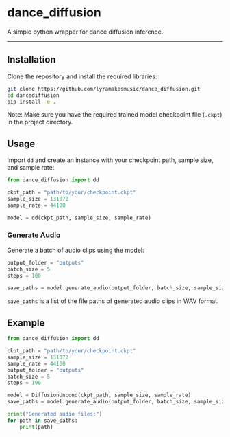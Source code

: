 # dance_diffusion

A simple python wrapper for dance diffusion inference.

---

## Installation

Clone the repository and install the required libraries:

```bash
git clone https://github.com/lyramakesmusic/dance_diffusion.git
cd dancediffusion
pip install -e .
```

Note: Make sure you have the required trained model checkpoint file (`.ckpt`) in the project directory.

## Usage

Import `dd` and create an instance with your checkpoint path, sample size, and sample rate:

```python
from dance_diffusion import dd

ckpt_path = "path/to/your/checkpoint.ckpt"
sample_size = 131072
sample_rate = 44100

model = dd(ckpt_path, sample_size, sample_rate)
```

### Generate Audio

Generate a batch of audio clips using the model:

```python
output_folder = "outputs"
batch_size = 5
steps = 100

save_paths = model.generate_audio(output_folder, batch_size, sample_size, steps)
```

`save_paths` is a list of the file paths of generated audio clips in WAV format.


## Example

```python
from dance_diffusion import dd

ckpt_path = "path/to/your/checkpoint.ckpt"
sample_size = 131072
sample_rate = 44100
output_folder = "outputs"
batch_size = 5
steps = 100

model = DiffusionUncond(ckpt_path, sample_size, sample_rate)
save_paths = model.generate_audio(output_folder, batch_size, sample_size, steps)

print("Generated audio files:")
for path in save_paths:
    print(path)
```
